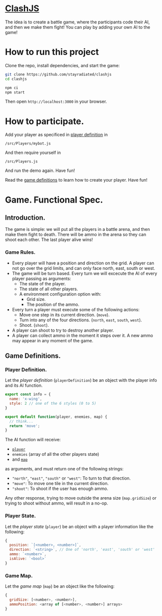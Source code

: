 # [ClashJS](http://javierbyte.github.io/clashjs/)

The idea is to create a battle game, where the participants code their AI, and
then we make them fight! You can play by adding your own AI to the game!

# How to run this project

Clone the repo, install dependencies, and start the game:

```sh
git clone https://github.com/stayradiated/clashjs
cd clashjs

npm ci
npm start
```

Then open `http://localhost:3000` in your browser.

# How to participate.
Add your player as specificed in [player definition](#player-definition) in

```
/src/Players/mybot.js
```

And then require yourself in

```
/src/Players.js
```

And run the demo again. Have fun!

Read the [game definitions](#game-definitions) to learn how to create your player. Have fun!

# Game. Functional Spec.

## Introduction.
The game is simple: we will put all the players in a battle arena, and then
make them fight to death. There will be ammo in the arena so they can shoot
each other. The last player alive wins!

### Game Rules.
* Every player will have a position and direction on the grid. A player can not go over the grid limits, and can only face north, east, south or west.
* The game will be turn based. Every turn we will excecute the AI of every player passing as arguments:
  * The state of the player.
  * The state of all other players.
  * A environment configuration option with:
    * Grid size.
    * The position of the ammo.
* Every turn a player must execute some of the following actions:
  * Move one step in its current direction. (`move`).
  * Turn into any of the four directions. (`north`, `east`, `south`, `west`).
  * Shoot. (`shoot`).
* A player can shoot to try to destroy another player.
* A player can collect ammo in the moment it steps over it. A new ammo may appear in any moment of the game.

## Game Definitions.

### Player Definition.
Let the *player definition* (`playerDefinition`) be an object with the player info and its AI function.

```js
export const info = {
  name: 'x-wing',
  style: 2 // one of the 6 styles (0 to 5)
}

export default function(player, enemies, map) {
  // think...
  return 'move';
}
```

The AI function will receive:

- [`player`](#player-state)
- `enemies` (array of all the other players state)
- and [`map`](#game-map)

as arguments, and must return one of the following strings:

  * `"north"`, `"east"`, `"south"` or `"west"`: To turn to that direction.
  * `"move"`: To move one tile in the current direction.
  * `"shoot"`: To shoot if the user has enough ammo.

Any other response, trying to move outside the arena size (`map.gridSize`) or trying to shoot without ammo, will result in a no-op.

### Player State.

Let the *player state* (`player`) be an object with a player information like the following:

```js
{
  position: `[<number>, <number>]`,
  direction: `<string>`, // One of 'north', 'east', 'south' or 'west'
  ammo: `<number>`,
  isAlive: `<bool>`
}
```

### Game Map.
Let the *game map* (`map`) be an object like the following:

```js
{
  gridSize: [<number>, <number>],
  ammoPosition: <array of [<number>, <number>] arrays>
}
```
